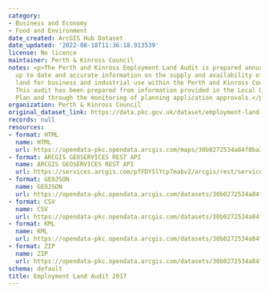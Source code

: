 ```yaml
---
category:
- Business and Economy
- Food and Environment
date_created: ArcGIS Hub Dataset
date_updated: '2022-08-18T11:36:18.913539'
license: No licence
maintainer: Perth & Kinross Council
notes: <p>The Perth and Kinross Employment Land Audit is prepared annually to provide
  up to date and accurate information on the supply and availability of employment
  land for business and industrial use within the Perth and Kinross Council area.
  This audit has been prepared from information provided in the Local Development
  Plan and through the monitoring of planning application approvals.</p>
organization: Perth & Kinross Council
original_dataset_link: https://data.pkc.gov.uk/dataset/employment-land-audit-2017
records: null
resources:
- format: HTML
  name: HTML
  url: https://opendata-pkc.opendata.arcgis.com/maps/30b0272534a84f8ba3ff30900166aca0_0
- format: ARCGIS GEOSERVICES REST API
  name: ARCGIS GEOSERVICES REST API
  url: https://services.arcgis.com/pfFDYSlYcp7mabvZ/arcgis/rest/services/EmploymentLandAuditAudit_2017/FeatureServer/0
- format: GEOJSON
  name: GEOJSON
  url: https://opendata-pkc.opendata.arcgis.com/datasets/30b0272534a84f8ba3ff30900166aca0_0.geojson?outSR=%7B%22latestWkid%22%3A27700%2C%22wkid%22%3A27700%7D
- format: CSV
  name: CSV
  url: https://opendata-pkc.opendata.arcgis.com/datasets/30b0272534a84f8ba3ff30900166aca0_0.csv?outSR=%7B%22latestWkid%22%3A27700%2C%22wkid%22%3A27700%7D
- format: KML
  name: KML
  url: https://opendata-pkc.opendata.arcgis.com/datasets/30b0272534a84f8ba3ff30900166aca0_0.kml?outSR=%7B%22latestWkid%22%3A27700%2C%22wkid%22%3A27700%7D
- format: ZIP
  name: ZIP
  url: https://opendata-pkc.opendata.arcgis.com/datasets/30b0272534a84f8ba3ff30900166aca0_0.zip?outSR=%7B%22latestWkid%22%3A27700%2C%22wkid%22%3A27700%7D
schema: default
title: Employment Land Audit 2017
---
```

